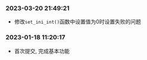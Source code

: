 ### 2023-03-20 21:49:21

- 修改`set_ini_int()`函数中设置值为0时设置失败的问题

### 2023-01-18 11:20:17

- 首次提交, 完成基本功能

